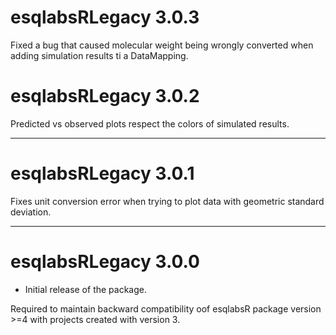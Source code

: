 # esqlabsRLegacy 3.0.3

Fixed a bug that caused molecular weight being wrongly converted when adding 
simulation results ti a DataMapping.

# esqlabsRLegacy 3.0.2

Predicted vs observed plots respect the colors of simulated results.

----

# esqlabsRLegacy 3.0.1

Fixes unit conversion error when trying to plot data with geometric standard 
deviation.

-----

# esqlabsRLegacy 3.0.0

- Initial release of the package.

Required to maintain backward compatibility oof esqlabsR package version >=4
with projects created with version 3.

